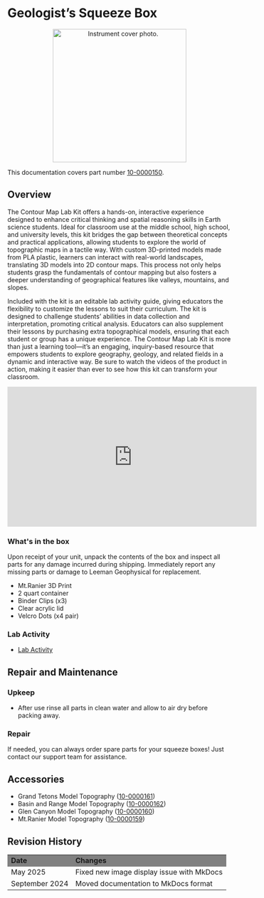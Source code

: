 # Geologist’s Squeeze Box
<div style="text-align: center;">
  <img src="../product.png" alt="Instrument cover photo." style="height: 300px;">
</div>

This documentation covers part number <a
href="https://leemangeophysical.com/product/contour-map-lab-activity/"
target="_blank" rel="noopener noreferrer">10-0000150</a>.

## Overview
The Contour Map Lab Kit offers a hands-on, interactive experience designed to enhance critical thinking and spatial reasoning skills in Earth science students. Ideal for classroom use at the middle school, high school, and university levels, this kit bridges the gap between theoretical concepts and practical applications, allowing students to explore the world of topographic maps in a tactile way. With custom 3D-printed models made from PLA plastic, learners can interact with real-world landscapes, translating 3D models into 2D contour maps. This process not only helps students grasp the fundamentals of contour mapping but also fosters a deeper understanding of geographical features like valleys, mountains, and slopes.

Included with the kit is an editable lab activity guide, giving educators the flexibility to customize the lessons to suit their curriculum. The kit is designed to challenge students’ abilities in data collection and interpretation, promoting critical analysis. Educators can also supplement their lessons by purchasing extra topographical models, ensuring that each student or group has a unique experience. The Contour Map Lab Kit is more than just a learning tool—it’s an engaging, inquiry-based resource that empowers students to explore geography, geology, and related fields in a dynamic and interactive way. Be sure to watch the videos of the product in action, making it easier than ever to see how this kit can transform your classroom.

<center>
<iframe width="560" height="315" src="https://www.youtube.com/embed/2m-x9RafTN4?si=Xb0RFFxZf-fUeCpt" title="YouTube video player" frameborder="0" allow="accelerometer; autoplay; clipboard-write; encrypted-media; gyroscope; picture-in-picture; web-share" referrerpolicy="strict-origin-when-cross-origin" allowfullscreen></iframe>
</center>

### What's in the box
Upon receipt of your unit, unpack the contents of the box and inspect all parts
for any damage incurred during shipping. Immediately report any missing parts or
damage to Leeman Geophysical for replacement.  

* Mt.Ranier 3D Print
* 2 quart container
* Binder Clips (x3)
* Clear acrylic lid
* Velcro Dots (x4 pair)

### Lab Activity
* <a href="https://docs.google.com/document/d/1H_kLFPXlcqSY86acY4Q0DRM1oBF38t9YrdoaN5EidVw/edit#heading=h.mq2gzs29aged" target="_blank" rel="noopener noreferrer">Lab Activity</a>

## Repair and Maintenance

### Upkeep
* After use rinse all parts in clean water and allow to air dry before packing away.

### Repair
If needed, you can always order spare parts for your squeeze boxes! Just contact our support team for assistance.

## Accessories
* Grand Tetons Model Topography (<a href="https://leemangeophysical.com/product/grand-tetons-3d-model-contour-lab/" target="_blank" rel="noopener noreferrer">10-0000161</a>)
* Basin and Range Model Topography (<a href="https://leemangeophysical.com/product/basinrange-contour-lab/" target="_blank" rel="noopener noreferrer">10-0000162</a>)
* Glen Canyon Model Topography (<a href="https://leemangeophysical.com/product/glen-canyon-3d-model-contour-lab/" target="_blank" rel="noopener noreferrer">10-0000160</a>)
* Mt.Ranier Model Topography (<a href="https://leemangeophysical.com/product/mount_rainer_3d_model/" target="_blank" rel="noopener noreferrer">10-0000159</a>)


## Revision History
<table>
  <tr bgcolor="gray">
    <td><b>Date</b></td>
    <td><b>Changes</b></td>
  </tr>
  <tr>
    <td>May 2025</td>
    <td>Fixed new image display issue with MkDocs</td>
  </tr>
  <tr>
    <td>September 2024</td>
    <td>Moved documentation to MkDocs format</td>
  </tr>
</table>